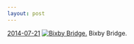 ```yaml
---
layout: post
---
```


<p>
  <time><a href="/348">2014-07-21</a></time>
  <a href="/348"><img src="{{ site.assets_url }}/348-640.jpg" srcset="{{ site.assets_url }}/348-1280.jpg 1280w, {{ site.assets_url }}/348-960.jpg 960w, {{ site.assets_url }}/348-640.jpg 640w, {{ site.assets_url }}/348-320.jpg 320w" sizes="(min-width: 700px) 50vw, calc(100vw - 2rem)" alt="Bixby Bridge." /></a>
  <span>Bixby Bridge.</span>
</p>
